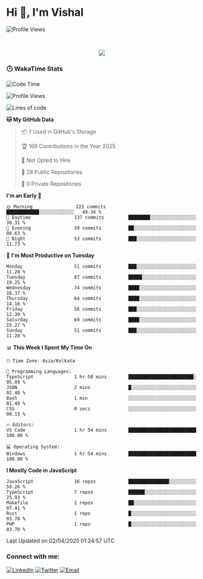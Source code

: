 # Hi 👋, I'm Vishal

  
 <!--<img src="https://komarev.com/ghpvc/?username=swarajbachu&label=Profile%20Views&color=0e75b6&style=flat" align='right' alt="swarajbachu" />-->
![Profile Views](http://img.shields.io/badge/Profile%20Views-117-blue)


<br/>


<p align="center">
  <a href="https://github.com/iVishalCode/readme-typing-svg"><img src="https://readme-typing-svg.herokuapp.com?lines=Computer+Science+Student;Full+Stack+Web+Developer;Freelancer;WEB3%20%20Enthusiastic;Always%20learning%20new%20things&center=true&width=380&height=45"></a>
</p>


### 🕒 WakaTime Stats
<!--START_SECTION:waka-->
![Code Time](http://img.shields.io/badge/Code%20Time-36%20hrs%2022%20mins-blue)

![Profile Views](http://img.shields.io/badge/Profile%20Views-0-blue)

![Lines of code](https://img.shields.io/badge/From%20Hello%20World%20I%27ve%20Written-2.9%20million%20lines%20of%20code-blue)

**🐱 My GitHub Data** 

> 📦 ? Used in GitHub's Storage 
 > 
> 🏆 169 Contributions in the Year 2025
 > 
> 🚫 Not Opted to Hire
 > 
> 📜 28 Public Repositories 
 > 
> 🔑 0 Private Repositories 
 > 
**I'm an Early 🐤** 

```text
🌞 Morning                223 commits         ████████████░░░░░░░░░░░░░   49.34 % 
🌆 Daytime                137 commits         ████████░░░░░░░░░░░░░░░░░   30.31 % 
🌃 Evening                39 commits          ██░░░░░░░░░░░░░░░░░░░░░░░   08.63 % 
🌙 Night                  53 commits          ███░░░░░░░░░░░░░░░░░░░░░░   11.73 % 
```
📅 **I'm Most Productive on Tuesday** 

```text
Monday                   51 commits          ███░░░░░░░░░░░░░░░░░░░░░░   11.28 % 
Tuesday                  87 commits          █████░░░░░░░░░░░░░░░░░░░░   19.25 % 
Wednesday                74 commits          ████░░░░░░░░░░░░░░░░░░░░░   16.37 % 
Thursday                 64 commits          ████░░░░░░░░░░░░░░░░░░░░░   14.16 % 
Friday                   56 commits          ███░░░░░░░░░░░░░░░░░░░░░░   12.39 % 
Saturday                 69 commits          ████░░░░░░░░░░░░░░░░░░░░░   15.27 % 
Sunday                   51 commits          ███░░░░░░░░░░░░░░░░░░░░░░   11.28 % 
```


📊 **This Week I Spent My Time On** 

```text
🕑︎ Time Zone: Asia/Kolkata

💬 Programming Languages: 
TypeScript               1 hr 50 mins        ████████████████████████░   95.89 % 
JSON                     2 mins              █░░░░░░░░░░░░░░░░░░░░░░░░   02.48 % 
Bash                     1 min               ░░░░░░░░░░░░░░░░░░░░░░░░░   01.48 % 
CSS                      0 secs              ░░░░░░░░░░░░░░░░░░░░░░░░░   00.15 % 

🔥 Editors: 
VS Code                  1 hr 54 mins        █████████████████████████   100.00 % 

💻 Operating System: 
Windows                  1 hr 54 mins        █████████████████████████   100.00 % 
```

**I Mostly Code in JavaScript** 

```text
JavaScript               16 repos            ███████████████░░░░░░░░░░   59.26 % 
TypeScript               7 repos             ██████░░░░░░░░░░░░░░░░░░░   25.93 % 
Makefile                 2 repos             ██░░░░░░░░░░░░░░░░░░░░░░░   07.41 % 
Rust                     1 repo              █░░░░░░░░░░░░░░░░░░░░░░░░   03.70 % 
PHP                      1 repo              █░░░░░░░░░░░░░░░░░░░░░░░░   03.70 % 
```




 Last Updated on 02/04/2025 01:24:57 UTC
<!--END_SECTION:waka-->


### Connect with me:

[![LinkedIn](https://img.shields.io/badge/LinkedIn-0A66C2?style=for-the-badge&logo=linkedin&logoColor=white)](https://linkedin.com/in/vishal-kumar-779054260)
[![Twitter](https://img.shields.io/badge/Twitter-1DA1F2?style=for-the-badge&logo=twitter&logoColor=white)](https://twitter.com/iVishalCode)
[![Email](https://img.shields.io/badge/Email-D14836?style=for-the-badge&logo=gmail&logoColor=white)](mailto:ilearnvk@gmail.com)
